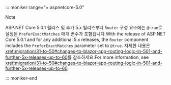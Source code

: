::: moniker range="= aspnetcore-5.0"

> [!NOTE]
> <span data-ttu-id="50789-101">ASP.NET Core 5.0.1 릴리스 및 추가 5.x 릴리스부터 `Router` 구성 요소에는 `@true`로 설정된 `PreferExactMatches` 매개 변수가 포함됩니다.</span><span class="sxs-lookup"><span data-stu-id="50789-101">With the release of ASP.NET Core 5.0.1 and for any additional 5.x releases, the `Router` component includes the `PreferExactMatches` parameter set to `@true`.</span></span> <span data-ttu-id="50789-102">자세한 내용은 <xref:migration/31-to-50#changes-to-blazor-app-routing-logic-in-501-and-further-5x-releases-up-to-60>를 참조하세요.</span><span class="sxs-lookup"><span data-stu-id="50789-102">For more information, see <xref:migration/31-to-50#changes-to-blazor-app-routing-logic-in-501-and-further-5x-releases-up-to-60>.</span></span>

::: moniker-end
